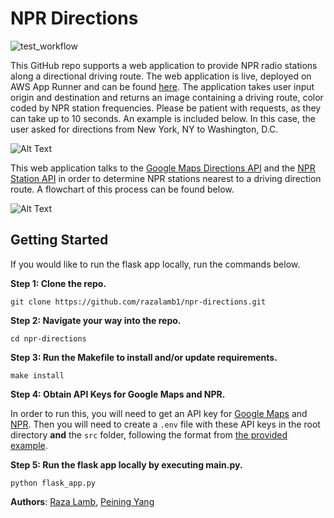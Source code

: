 
# NPR Directions

![test_workflow](https://github.com/razalamb1/npr-directions/actions/workflows/tests.yml/badge.svg)

This GitHub repo supports a web application to provide NPR radio stations along a directional driving route. The web application is live, deployed on AWS App Runner and can be found [here](https://u7xdjayug8.us-east-2.awsapprunner.com/). The application takes user input origin and destination and returns an image containing a driving route, color coded by NPR station frequencies. Please be patient with requests, as they can take up to 10 seconds. An example is included below. In this case, the user asked for directions from New York, NY to Washington, D.C.

![Alt Text](https://github.com/razalamb1/npr-directions/blob/main/images/IMG_4404.png?raw=True)

This web application talks to the [Google Maps Directions API](https://developers.google.com/maps/documentation/directions/overview) and the [NPR Station API](https://dev.npr.org/api/?urls.primaryName=station) in order to determine NPR stations nearest to a driving direction route. A flowchart of this process can be found below.

![Alt Text](https://github.com/razalamb1/npr-directions/blob/main/images/npr.png?raw=True)


## Getting Started

If you would like to run the flask app locally, run the commands below.

**Step 1: Clone the repo.**
```
git clone https://github.com/razalamb1/npr-directions.git
```

**Step 2: Navigate your way into the repo.**
```
cd npr-directions
```

**Step 3: Run the Makefile to install and/or update requirements.**
```
make install
```

**Step 4: Obtain API Keys for Google Maps and NPR.**

In order to run this, you will need to get an API key for [Google Maps](https://developers.google.com/maps/documentation/javascript/get-api-key) and [NPR](https://dev.npr.org/guide/prerequisites/). Then you will need to create a `.env` file with these API keys in the root directory **and** the `src` folder, following the format from [the provided example](getting_started/.env_example).

**Step 5: Run the flask app locally by executing main.py.**
```
python flask_app.py
```

**Authors**: [Raza Lamb](https://github.com/razalamb1), [Peining Yang](https://github.com/peiningyang)


